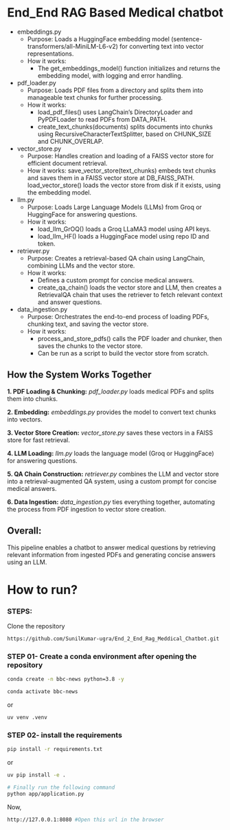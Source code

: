 # End_End RAG Based Medical chatbot



* embeddings.py
    * Purpose:
        Loads a HuggingFace embedding model (sentence-transformers/all-MiniLM-L6-v2) for converting text into vector representations.
    * How it works:
        * The get_embeddings_model() function initializes and returns the embedding model, with logging and error handling.
* pdf_loader.py
    * Purpose:
Loads PDF files from a directory and splits them into manageable text chunks for further processing.
    * How it works:
        * load_pdf_files() uses LangChain’s DirectoryLoader and PyPDFLoader to read PDFs from DATA_PATH.
        * create_text_chunks(documents) splits documents into chunks using RecursiveCharacterTextSplitter, based on CHUNK_SIZE and CHUNK_OVERLAP.
* vector_store.py
    * Purpose:
Handles creation and loading of a FAISS vector store for efficient document retrieval.
    * How it works:
save_vector_store(text_chunks) embeds text chunks and saves them in a FAISS vector store at DB_FAISS_PATH.
load_vector_store() loads the vector store from disk if it exists, using the embedding model.
* llm.py
    * Purpose:
Loads Large Language Models (LLMs) from Groq or HuggingFace for answering questions.
    * How it works:
        * load_llm_GrOQ() loads a Groq LLaMA3 model using API keys.
        * load_llm_HF() loads a HuggingFace model using repo ID and token.
* retriever.py
    * Purpose:
Creates a retrieval-based QA chain using LangChain, combining LLMs and the vector store.
    * How it works:
        * Defines a custom prompt for concise medical answers.
        * create_qa_chain() loads the vector store and LLM, then creates a RetrievalQA chain that uses the retriever to fetch relevant context and answer questions.
* data_ingestion.py
    * Purpose:
Orchestrates the end-to-end process of loading PDFs, chunking text, and saving the vector store.
    * How it works:
        * process_and_store_pdfs() calls the PDF loader and chunker, then saves the chunks to the vector store.
        * Can be run as a script to build the vector store from scratch.

## How the System Works Together
**1. PDF Loading & Chunking:**
*pdf_loader.py* loads medical PDFs and splits them into chunks.

**2. Embedding:**
    *embeddings.py* provides the model to convert text chunks into vectors.

**3. Vector Store Creation:**
    *vector_store.py* saves these vectors in a FAISS store for fast retrieval.

**4. LLM Loading:**
    *llm.py* loads the language model (Groq or HuggingFace) for answering questions.

**5. QA Chain Construction:**
    *retriever.py* combines the LLM and vector store into a retrieval-augmented QA system, using a custom prompt for concise medical answers.

**6. Data Ingestion:**
    *data_ingestion.py* ties everything together, automating the process from PDF ingestion to vector store creation.

## Overall:
This pipeline enables a chatbot to answer medical questions by retrieving relevant information from ingested PDFs and generating concise answers using an LLM.


# How to run?
### STEPS:

Clone the repository

```bash
https://github.com/SunilKumar-ugra/End_2_End_Rag_Meddical_Chatbot.git
```
### STEP 01- Create a conda environment after opening the repository

```bash
conda create -n bbc-news python=3.8 -y
```

```bash
conda activate bbc-news
```
or 
```bash
uv venv .venv
```

### STEP 02- install the requirements
```bash
pip install -r requirements.txt
```
or 
```bash 
uv pip install -e .
```

```bash
# Finally run the following command
python app/application.py
```

Now,
```bash
http://127.0.0.1:8080 #Open this url in the browser
```



